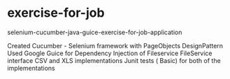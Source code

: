 # exercise-for-job
selenium-cucumber-java-guice-exercise-for-job-application

Created Cucumber - Selenium framework with PageObjects DesignPattern
Used Google Guice for Dependency Injection of Fileservice 
FileService interface
CSV and XLS implementations
Junit tests ( Basic) for both of the implementations

